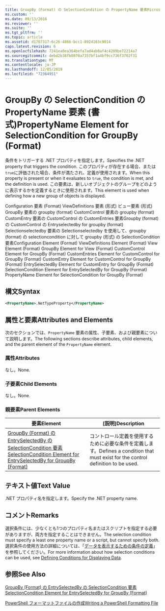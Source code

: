 ```yaml
---
title: GroupBy (Format) の SelectionCondition の PropertyName 要素Microsoft Docs
ms.custom: ''
ms.date: 09/13/2016
ms.reviewer: ''
ms.suite: ''
ms.tgt_pltfrm: ''
ms.topic: article
ms.assetid: d1707317-6c26-4866-bcc1-8924103c9014
caps.latest.revision: 6
ms.openlocfilehash: 7241ea0ea364befa7ad4ab0af4c4209be72214a7
ms.sourcegitcommit: debd2b38fb8070a7357bf1a4bf9cc736f3702f31
ms.translationtype: MT
ms.contentlocale: ja-JP
ms.lasthandoff: 12/05/2019
ms.locfileid: "72364951"
---
```

# <a name="propertyname-element-for-selectioncondition-for-groupby-format"></a><span data-ttu-id="2ea51-102">GroupBy の SelectionCondition の PropertyName 要素 (書式)</span><span class="sxs-lookup"><span data-stu-id="2ea51-102">PropertyName Element for SelectionCondition for GroupBy (Format)</span></span>

<span data-ttu-id="2ea51-103">条件をトリガーする .NET プロパティを指定します。</span><span class="sxs-lookup"><span data-stu-id="2ea51-103">Specifies the .NET property that triggers the condition.</span></span> <span data-ttu-id="2ea51-104">このプロパティが存在する場合、または `true`に評価された場合、条件が満たされ、定義が使用されます。</span><span class="sxs-lookup"><span data-stu-id="2ea51-104">When this property is present or when it evaluates to `true`, the condition is met, and the definition is used.</span></span> <span data-ttu-id="2ea51-105">この要素は、新しいオブジェクトのグループをどのように表示するかを定義するときに使用されます。</span><span class="sxs-lookup"><span data-stu-id="2ea51-105">This element is used when defining how a new group of objects is displayed.</span></span>

<span data-ttu-id="2ea51-106">Configuration 要素 (Format) ViewDefinitions 要素 (形式) ビュー要素 (形式) GroupBy 要素の groupby (format) CustomControl 要素の groupby (format) CustomEntry 要素の CustomControl の CustomEntries 要素Groupby (format) の CustomControl の Entryselectedby for groupby (format) Selectionselectedby 要素の Selectionselectedby を使用して、groupby (format) の selectioncondition に対して groupby (形式) の SelectionCondition 要素</span><span class="sxs-lookup"><span data-stu-id="2ea51-106">Configuration Element (Format) ViewDefinitions Element (Format) View Element (Format) GroupBy Element for View (Format) CustomControl Element for GroupBy (Format) CustomEntries Element for CustomControl for GroupBy (Format) CustomEntry Element for CustomControl for GroupBy (Format) EntrySelectedBy Element for CustomEntry for GroupBy (Format) SelectionCondition Element for EntrySelectedBy for GroupBy (Format) PropertyName Element for SelectionCondition for GroupBy (Format)</span></span>

## <a name="syntax"></a><span data-ttu-id="2ea51-107">構文</span><span class="sxs-lookup"><span data-stu-id="2ea51-107">Syntax</span></span>

```xml
<PropertyName>.NetTypeProperty</PropertyName>
```

## <a name="attributes-and-elements"></a><span data-ttu-id="2ea51-108">属性と要素</span><span class="sxs-lookup"><span data-stu-id="2ea51-108">Attributes and Elements</span></span>

<span data-ttu-id="2ea51-109">次のセクションでは、`PropertyName` 要素の属性、子要素、および親要素について説明します。</span><span class="sxs-lookup"><span data-stu-id="2ea51-109">The following sections describe attributes, child elements, and the parent element of the `PropertyName` element.</span></span>

### <a name="attributes"></a><span data-ttu-id="2ea51-110">属性</span><span class="sxs-lookup"><span data-stu-id="2ea51-110">Attributes</span></span>

<span data-ttu-id="2ea51-111">なし。</span><span class="sxs-lookup"><span data-stu-id="2ea51-111">None.</span></span>

### <a name="child-elements"></a><span data-ttu-id="2ea51-112">子要素</span><span class="sxs-lookup"><span data-stu-id="2ea51-112">Child Elements</span></span>

<span data-ttu-id="2ea51-113">なし。</span><span class="sxs-lookup"><span data-stu-id="2ea51-113">None.</span></span>

### <a name="parent-elements"></a><span data-ttu-id="2ea51-114">親要素</span><span class="sxs-lookup"><span data-stu-id="2ea51-114">Parent Elements</span></span>

|<span data-ttu-id="2ea51-115">要素</span><span class="sxs-lookup"><span data-stu-id="2ea51-115">Element</span></span>|<span data-ttu-id="2ea51-116">[説明]</span><span class="sxs-lookup"><span data-stu-id="2ea51-116">Description</span></span>|
|-------------|-----------------|
|[<span data-ttu-id="2ea51-117">GroupBy (Format) の EntrySelectedBy の SelectionCondition 要素</span><span class="sxs-lookup"><span data-stu-id="2ea51-117">SelectionCondition Element for EntrySelectedBy for GroupBy (Format)</span></span>](./selectioncondition-element-for-entryselectedby-for-groupby-format.md)|<span data-ttu-id="2ea51-118">コントロール定義を使用するために必要な条件を定義します。</span><span class="sxs-lookup"><span data-stu-id="2ea51-118">Defines a condition that must exist for the control definition to be used.</span></span>|

## <a name="text-value"></a><span data-ttu-id="2ea51-119">テキスト値</span><span class="sxs-lookup"><span data-stu-id="2ea51-119">Text Value</span></span>

<span data-ttu-id="2ea51-120">.NET プロパティ名を指定します。</span><span class="sxs-lookup"><span data-stu-id="2ea51-120">Specify the .NET property name.</span></span>

## <a name="remarks"></a><span data-ttu-id="2ea51-121">コメント</span><span class="sxs-lookup"><span data-stu-id="2ea51-121">Remarks</span></span>

<span data-ttu-id="2ea51-122">選択条件には、少なくとも1つのプロパティ名またはスクリプトを指定する必要がありますが、両方を指定することはできません。</span><span class="sxs-lookup"><span data-stu-id="2ea51-122">The selection condition must specify a least one property name or a script, but cannot specify both.</span></span> <span data-ttu-id="2ea51-123">選択条件の使用方法の詳細については、「[データを表示するための条件の定義](./defining-conditions-for-displaying-data.md)」を参照してください。</span><span class="sxs-lookup"><span data-stu-id="2ea51-123">For more information about how selection conditions can be used, see [Defining Conditions for Displaying Data](./defining-conditions-for-displaying-data.md).</span></span>

## <a name="see-also"></a><span data-ttu-id="2ea51-124">参照</span><span class="sxs-lookup"><span data-stu-id="2ea51-124">See Also</span></span>

[<span data-ttu-id="2ea51-125">GroupBy (Format) の EntrySelectedBy の SelectionCondition 要素</span><span class="sxs-lookup"><span data-stu-id="2ea51-125">SelectionCondition Element for EntrySelectedBy for GroupBy (Format)</span></span>](./selectioncondition-element-for-entryselectedby-for-groupby-format.md)

[<span data-ttu-id="2ea51-126">PowerShell フォーマットファイルの作成</span><span class="sxs-lookup"><span data-stu-id="2ea51-126">Writing a PowerShell Formatting File</span></span>](./writing-a-powershell-formatting-file.md)
